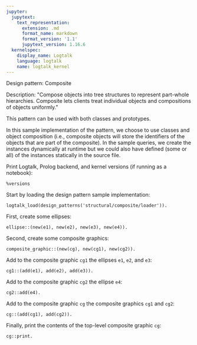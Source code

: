 ```yaml
---
jupyter:
  jupytext:
    text_representation:
      extension: .md
      format_name: markdown
      format_version: '1.1'
      jupytext_version: 1.16.6
  kernelspec:
    display_name: Logtalk
    language: logtalk
    name: logtalk_kernel
---
```


<!--
________________________________________________________________________

This file is part of Logtalk <https://logtalk.org/>  
SPDX-FileCopyrightText: 1998-2025 Paulo Moura <pmoura@logtalk.org>  
SPDX-License-Identifier: Apache-2.0

Licensed under the Apache License, Version 2.0 (the "License");
you may not use this file except in compliance with the License.
You may obtain a copy of the License at

    http://www.apache.org/licenses/LICENSE-2.0

Unless required by applicable law or agreed to in writing, software
distributed under the License is distributed on an "AS IS" BASIS,
WITHOUT WARRANTIES OR CONDITIONS OF ANY KIND, either express or implied.
See the License for the specific language governing permissions and
limitations under the License.
________________________________________________________________________
-->

Design pattern:
	Composite

Description:
	"Compose objects into tree structures to represent part-whole
	hierarchies. Composite lets clients treat individual objects
	and compositions of objects uniformly."

This pattern can be used with both classes and prototypes.

In this sample implementation of the pattern, we choose to use classes
and object composition (i.e., composite objects will store the identifiers
of the objects that are part of the composite). In the sample queries,
we create the instances dynamically at runtime but we could also have
defined (some or all) of the instances statically in the source file.

Print Logtalk, Prolog backend, and kernel versions (if running as a notebook):

```logtalk
%versions
```

Start by loading the design pattern sample implementation:

```logtalk
logtalk_load(design_patterns('structural/composite/loader')).
```

First, create some ellipses:

```logtalk
ellipse::(new(e1), new(e2), new(e3), new(e4)).
```

<!--
true.
-->

Second, create some composite graphics:

```logtalk
composite_graphic::(new(cg), new(cg1), new(cg2)).
```

<!--
true.
-->

Add to the composite graphic `cg1` the ellipses `e1`, `e2`, and `e3`:

```logtalk
cg1::(add(e1), add(e2), add(e3)).
```

<!--
true.
-->

Add to the composite graphic `cg2` the ellipse `e4`:

```logtalk
cg2::add(e4).
```

<!--
true.
-->

Add to the composite graphic `cg` the composite graphics `cg1` and `cg2`:

```logtalk
cg::(add(cg1), add(cg2)).
```

<!--
true.
-->

Finally, print the contents of the top-level composite graphic `cg`:

```logtalk
cg::print.
```

<!--
ellipse: e1
ellipse: e2
ellipse: e3
ellipse: e4

true.
-->

